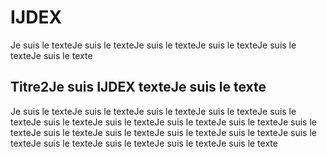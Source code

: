 # IJDEX
Je suis le texteJe suis le texteJe suis le texteJe suis le texteJe suis le texteJe suis le texte
## Titre2Je suis IJDEX texteJe suis le texte

Je suis le texteJe suis le texteJe suis le texteJe suis le texteJe suis le texteJe suis le texteJe suis le texteJe suis le texteJe suis le texteJe suis le texteJe suis le texteJe suis le texteJe suis le texteJe suis le texteJe suis le texteJe suis le texteJe suis le texteJe suis le texteJe suis le texte